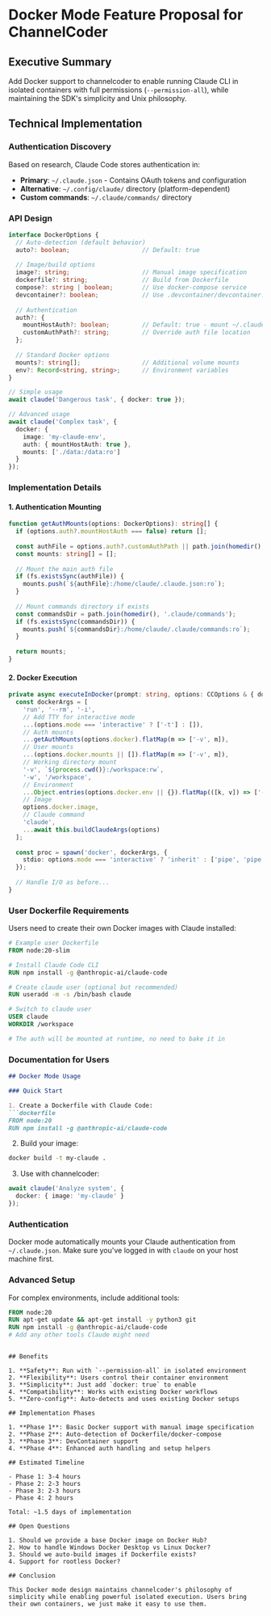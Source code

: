 # Docker Mode Feature Proposal for ChannelCoder

## Executive Summary

Add Docker support to channelcoder to enable running Claude CLI in isolated containers with full permissions (`--permission-all`), while maintaining the SDK's simplicity and Unix philosophy.

## Technical Implementation

### Authentication Discovery

Based on research, Claude Code stores authentication in:
- **Primary**: `~/.claude.json` - Contains OAuth tokens and configuration
- **Alternative**: `~/.config/claude/` directory (platform-dependent)
- **Custom commands**: `~/.claude/commands/` directory

### API Design

```typescript
interface DockerOptions {
  // Auto-detection (default behavior)
  auto?: boolean;                    // Default: true
  
  // Image/build options
  image?: string;                    // Manual image specification
  dockerfile?: string;               // Build from Dockerfile
  compose?: string | boolean;        // Use docker-compose service
  devcontainer?: boolean;            // Use .devcontainer/devcontainer.json
  
  // Authentication
  auth?: {
    mountHostAuth?: boolean;         // Default: true - mount ~/.claude.json
    customAuthPath?: string;         // Override auth file location
  };
  
  // Standard Docker options
  mounts?: string[];                 // Additional volume mounts
  env?: Record<string, string>;      // Environment variables
}

// Simple usage
await claude('Dangerous task', { docker: true });

// Advanced usage
await claude('Complex task', {
  docker: {
    image: 'my-claude-env',
    auth: { mountHostAuth: true },
    mounts: ['./data:/data:ro']
  }
});
```

### Implementation Details

#### 1. Authentication Mounting
```typescript
function getAuthMounts(options: DockerOptions): string[] {
  if (options.auth?.mountHostAuth === false) return [];
  
  const authFile = options.auth?.customAuthPath || path.join(homedir(), '.claude.json');
  const mounts: string[] = [];
  
  // Mount the main auth file
  if (fs.existsSync(authFile)) {
    mounts.push(`${authFile}:/home/claude/.claude.json:ro`);
  }
  
  // Mount commands directory if exists
  const commandsDir = path.join(homedir(), '.claude/commands');
  if (fs.existsSync(commandsDir)) {
    mounts.push(`${commandsDir}:/home/claude/.claude/commands:ro`);
  }
  
  return mounts;
}
```

#### 2. Docker Execution
```typescript
private async executeInDocker(prompt: string, options: CCOptions & { docker: DockerOptions }) {
  const dockerArgs = [
    'run', '--rm', '-i',
    // Add TTY for interactive mode
    ...(options.mode === 'interactive' ? ['-t'] : []),
    // Auth mounts
    ...getAuthMounts(options.docker).flatMap(m => ['-v', m]),
    // User mounts
    ...(options.docker.mounts || []).flatMap(m => ['-v', m]),
    // Working directory mount
    '-v', `${process.cwd()}:/workspace:rw`,
    '-w', '/workspace',
    // Environment
    ...Object.entries(options.docker.env || {}).flatMap(([k, v]) => ['-e', `${k}=${v}`]),
    // Image
    options.docker.image,
    // Claude command
    'claude',
    ...await this.buildClaudeArgs(options)
  ];
  
  const proc = spawn('docker', dockerArgs, {
    stdio: options.mode === 'interactive' ? 'inherit' : ['pipe', 'pipe', 'pipe']
  });
  
  // Handle I/O as before...
}
```

### User Dockerfile Requirements

Users need to create their own Docker images with Claude installed:

```dockerfile
# Example user Dockerfile
FROM node:20-slim

# Install Claude Code CLI
RUN npm install -g @anthropic-ai/claude-code

# Create claude user (optional but recommended)
RUN useradd -m -s /bin/bash claude

# Switch to claude user
USER claude
WORKDIR /workspace

# The auth will be mounted at runtime, no need to bake it in
```

### Documentation for Users

```markdown
## Docker Mode Usage

### Quick Start

1. Create a Dockerfile with Claude Code:
```dockerfile
FROM node:20
RUN npm install -g @anthropic-ai/claude-code
```

2. Build your image:
```bash
docker build -t my-claude .
```

3. Use with channelcoder:
```typescript
await claude('Analyze system', { 
  docker: { image: 'my-claude' } 
});
```

### Authentication

Docker mode automatically mounts your Claude authentication from `~/.claude.json`. 
Make sure you've logged in with `claude` on your host machine first.

### Advanced Setup

For complex environments, include additional tools:
```dockerfile
FROM node:20
RUN apt-get update && apt-get install -y python3 git
RUN npm install -g @anthropic-ai/claude-code
# Add any other tools Claude might need
```
```

## Benefits

1. **Safety**: Run with `--permission-all` in isolated environment
2. **Flexibility**: Users control their container environment
3. **Simplicity**: Just add `docker: true` to enable
4. **Compatibility**: Works with existing Docker workflows
5. **Zero-config**: Auto-detects and uses existing Docker setups

## Implementation Phases

1. **Phase 1**: Basic Docker support with manual image specification
2. **Phase 2**: Auto-detection of Dockerfile/docker-compose
3. **Phase 3**: DevContainer support
4. **Phase 4**: Enhanced auth handling and setup helpers

## Estimated Timeline

- Phase 1: 3-4 hours
- Phase 2: 2-3 hours  
- Phase 3: 2-3 hours
- Phase 4: 2 hours

Total: ~1.5 days of implementation

## Open Questions

1. Should we provide a base Docker image on Docker Hub?
2. How to handle Windows Docker Desktop vs Linux Docker?
3. Should we auto-build images if Dockerfile exists?
4. Support for rootless Docker?

## Conclusion

This Docker mode design maintains channelcoder's philosophy of simplicity while enabling powerful isolated execution. Users bring their own containers, we just make it easy to use them.